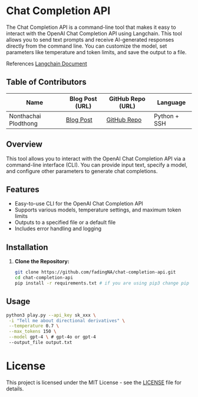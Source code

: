 # Chat Completion API

The Chat Completion API is a command-line tool that makes it easy to interact with the OpenAI Chat Completion API using Langchain. This tool allows you to send text prompts and receive AI-generated responses directly from the command line. You can customize the model, set parameters like temperature and token limits, and save the output to a file. 

References [Langchain Document](https://api.python.langchain.com/en/latest/llms/langchain_openai.llms.base.OpenAI.html)


## Table of Contributors

| Name          | Blog Post (URL)                  | GitHub Repo (URL)                       | Language    |
|---------------|---------------------------------|-----------------------------------------|-------------|
| Nonthachai Plodthong    | [Blog Post](https://dev.to/fadingna/open-source-development-187j) | [GitHub Repo](https://github.com/fadingNA/chat-completion-api/examples) | Python + SSH |

## Overview

This tool allows you to interact with the OpenAI Chat Completion API via a command-line interface (CLI). You can provide input text, specify a model, and configure other parameters to generate chat completions.

## Features

- Easy-to-use CLI for the OpenAI Chat Completion API
- Supports various models, temperature settings, and maximum token limits
- Outputs to a specified file or a default file
- Includes error handling and logging

## Installation

1. **Clone the Repository:**

   ```bash
   git clone https://github.com/fadingNA/chat-completion-api.git
   cd chat-completion-api
   pip install -r requirements.txt # if you are using pip3 change pip to pip3 instead.
   ```

## Usage
  ```bash
  python3 play.py --api_key sk_xxx \
   -i "Tell me about directional derivatives" \
   --temperature 0.7 \
   --max_tokens 150 \
   --model gpt-4 \ # gpt-4o or gpt-4
   --output_file output.txt 
  ```

# License
This project is licensed under the MIT License - see the [LICENSE](https://github.com/fadingNA/chat-completion-api/blob/main/LICENSE) file for details.
